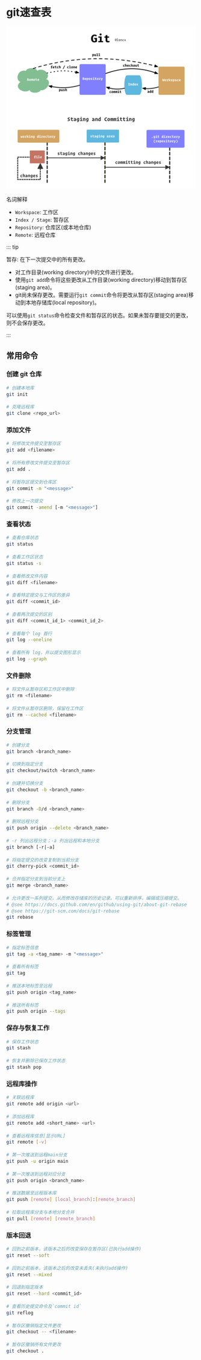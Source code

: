 # git速查表

![git](./img/git-1.png)

名词解释

* `Workspace`: 工作区
* `Index / Stage`: 暂存区
* `Repository`: 仓库区(或本地仓库)
* `Remote`: 远程仓库

::: tip

暂存: 在下一次提交中的所有更改。

* 对工作目录(working directory)中的文件进行更改。
* 使用`git add`命令将这些更改从工作目录(working directory)移动到暂存区(staging area)。
* git尚未保存更改。需要运行`git commit`命令将更改从暂存区(staging area)移动到本地存储库(local repository)。

可以使用`git status`命令检查文件和暂存区的状态。如果未暂存要提交的更改，则不会保存更改。

:::

## 常用命令

### 创建 git 仓库

```bash
# 创建本地库
git init

# 克隆远程库
git clone <repo_url>
```

### 添加文件

```bash
# 将修改文件提交至暂存区
git add <filename>

# 将所有修改文件提交至暂存区
git add .

# 将暂存区提交到仓库区
git commit -m "<message>"

# 修改上一次提交
git commit -amend [-m "<message>"]
```

### 查看状态

```bash
# 查看仓库状态
git status

# 查看工作区状态
git status -s

# 查看修改文件内容
git diff <filename>

# 查看特定提交与工作区的差异
git diff <commit_id>

# 查看两次提交的区别
git diff <commit_id_1> <commit_id_2>

# 查看每个 log 首行
git log --oneline

# 查看所有 log，并以提交图形显示
git log --graph
```

### 文件删除

```bash
# 将文件从暂存区和工作区中删除
git rm <filename>

# 将文件从暂存区删除，保留在工作区
git rm --cached <filename>
```

### 分支管理

```bash
# 创建分支
git branch <branch_name>

# 切换到指定分支
git checkout/switch <branch_name>

# 创建并切换分支
git checkout -b <branch_name>

# 删除分支
git branch -D/d <branch_name>

# 删除远程分支
git push origin --delete <branch_name>

# -r 列出远程分支；-a 列出远程和本地分支
git branch [-r|-a]

# 将指定提交的改变复制到当前分支
git cherry-pick <commit_id>

# 合并指定分支到当前分支上
git merge <branch_name>

# 允许更改一系列提交，从而修改存储库的历史记录。可以重新排序，编辑或压缩提交。
# @see https://docs.github.com/en/github/using-git/about-git-rebase
# @see https://git-scm.com/docs/git-rebase
git rebase
```

### 标签管理

```bash
# 指定标签信息
git tag -a <tag_name> -m "<message>"

# 查看所有标签
git tag

# 推送本地标签至远程
git push origin <tag_name>

# 推送所有标签
git push origin --tags
```

### 保存与恢复工作

```bash
# 保存工作状态
git stash

# 恢复并删除已保存工作状态
git stash pop
```

### 远程库操作

```bash
# 关联远程库
git remote add origin <url>

# 添加远程库
git remote add <short_name> <url>

# 查看远程库信息[显示URL]
git remote [-v]

# 第一次推送到远程main分支
git push -u origin main

# 第一次推送到远程对应分支
git push origin <branch_name>

# 推送数据至远程版本库
git push [remote] [local_branch]:[remote_branch]

# 拉取远程库分支与本地分支合并
git pull [remote] [remote_branch]
```

### 版本回退

```bash
# 回到之前版本，该版本之后的改变保存在暂存区(已执行add操作)
git reset --soft

# 回到之前版本，该版本之后的改变未丢失(未执行add操作)
git reset --mixed

# 回退到指定版本
git reset --hard <commit_id>

# 查看历史提交命令及`commit id`
git reflog

# 暂存区撤销指定文件更改
git checkout -- <filename>

# 暂存区撤销所有文件更改
git checkout .
```
